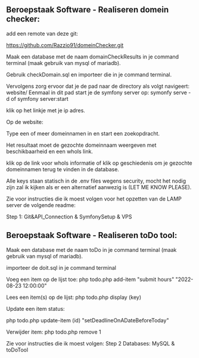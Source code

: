

## Beroepstaak Software - Realiseren domein checker:

add een remote van deze git:

https://github.com/Razzio91/domeinChecker.git

Maak een database met de naam domainCheckResults in je command terminal (maak gebruik van mysql of mariadb).

Gebruik checkDomain.sql en importeer die in je command terminal.

Vervolgens zorg ervoor dat je de pad naar de directory als volgt navigeert: website/
Eenmaal in dit pad start je de symfony server op: symonfy serve -d of symfony server:start

klik op het linkje met je ip adres.

Op de website:

Type een of meer domeinnamen in en start een zoekopdracht.

Het resultaat moet de gezochte domeinnaam weergeven met beschikbaarheid en een whoIs link.

klik op de link voor whoIs informatie of klik op geschiedenis om je gezochte domeinnamen terug te vinden in de database.


Alle keys staan statisch in de .env files wegens security, mocht het nodig zijn zal ik kijken als er een alternatief aanwezig is (LET ME KNOW PLEASE). 


Zie voor instructies die ik moest volgen voor het opzetten van de LAMP server de volgende readme: 

Step 1: Git&API_Connection & SymfonySetup & VPS

## Beroepstaak Software - Realiseren toDo tool:

Maak een database met de naam toDo in je command terminal (maak gebruik van mysql of mariadb).

importeer de doit.sql in je command terminal

Voeg een item op de lijst toe:
php todo.php add-item "submit hours" "2022-08-23 12:00:00"

Lees een item(s) op de lijst:
php todo.php display (key)

Update een item status:

php todo.php update-item (id) "setDeadlineOnADateBeforeToday"

Verwijder item:
php todo.php remove 1


Zie voor instructies die ik moest volgen:
Step 2 Databases: MySQL & toDoTool
